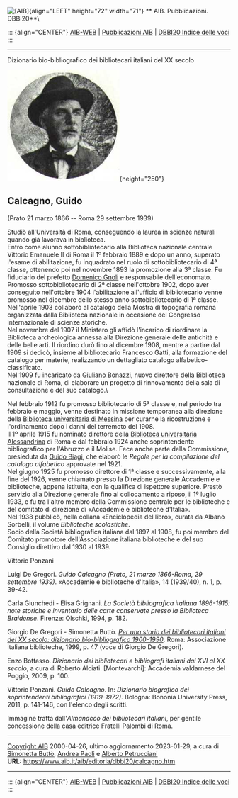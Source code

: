 ![\[AIB\]](/aib/wi/aibv72.gif){align="LEFT" height="72" width="71"}
** AIB. Pubblicazioni. DBBI20**\

::: {align="CENTER"}
[AIB-WEB](/) \| [Pubblicazioni AIB](/pubblicazioni/) \| [DBBI20 Indice
delle voci](dbbi20.htm)
:::

------------------------------------------------------------------------

Dizionario bio-bibliografico dei bibliotecari italiani del XX secolo

![\[Ritratto\]](calcagno.jpg){height="250"}

## Calcagno, Guido

(Prato 21 marzo 1866 -- Roma 29 settembre 1939)

Studiò all\'Università di Roma, conseguendo la laurea in scienze
naturali quando già lavorava in biblioteca.\
Entrò come alunno sottobibliotecario alla Biblioteca nazionale centrale
Vittorio Emanuele II di Roma il 1º febbraio 1889 e dopo un anno,
superato l\'esame di abilitazione, fu inquadrato nel ruolo di
sottobibliotecario di 4ª classe, ottenendo poi nel novembre 1893 la
promozione alla 3ª classe. Fu fiduciario del prefetto [Domenico
Gnoli](gnolid.htm) e responsabile dell\'economato.\
Promosso sottobibliotecario di 2ª classe nell\'ottobre 1902, dopo aver
conseguito nell\'ottobre 1904 l\'abilitazione all\'ufficio di
bibliotecario venne promosso nel dicembre dello stesso anno
sottobibliotecario di 1ª classe. Nell\'aprile 1903 collaborò al catalogo
della Mostra di topografia romana organizzata dalla Biblioteca nazionale
in occasione del Congresso internazionale di scienze storiche.\
Nel novembre del 1907 il Ministero gli affidò l\'incarico di riordinare
la Biblioteca archeologica annessa alla Direzione generale delle
antichità e delle belle arti. Il riordino durò fino al dicembre 1908,
mentre a partire dal 1909 si dedicò, insieme al bibliotecario Francesco
Gatti, alla formazione del catalogo per materie, realizzando un
dettagliato catalogo alfabetico-classificato.\
Nel 1909 fu incaricato da [Giuliano Bonazzi](bonazzi.htm), nuovo
direttore della Biblioteca nazionale di Roma, di elaborare un progetto
di rinnovamento della sala di consultazione e del suo catalogo.\

Nel febbraio 1912 fu promosso bibliotecario di 5ª classe e, nel periodo
tra febbraio e maggio, venne destinato in missione temporanea alla
direzione della [Biblioteca universitaria di
Messina](/aib/stor/teche/me-uni.htm) per curarne la ricostruzione e
l\'ordinamento dopo i danni del terremoto del 1908.\
Il 1º aprile 1915 fu nominato direttore della [Biblioteca universitaria
Alessandrina](/aib/stor/teche/rm-uni.htm) di Roma e dal febbraio 1924
anche soprintendente bibliografico per l\'Abruzzo e il Molise. Fece
anche parte della Commissione, presieduta da [Guido Biagi](biagi.htm),
che elaborò le *Regole per la compilazione del catalogo alfabetico*
approvate nel 1921.\
Nel giugno 1925 fu promosso direttore di 1ª classe e successivamente,
alla fine del 1926, venne chiamato presso la Direzione generale
Accademie e biblioteche, appena istituita, con la qualifica di ispettore
superiore. Prestò servizio alla Direzione generale fino al collocamento
a riposo, il 1º luglio 1933, e fu tra l\'altro membro della Commissione
centrale per le biblioteche e del comitato di direzione di «Accademie e
biblioteche d\'Italia».\
Nel 1938 pubblicò, nella collana «Enciclopedia del libro», curata da
Albano Sorbelli, il volume *Biblioteche scolastiche*.\
Socio della Società bibliografica italiana dal 1897 al 1908, fu poi
membro del Comitato promotore dell\'Associazione italiana biblioteche e
del suo Consiglio direttivo dal 1930 al 1939.

Vittorio Ponzani

Luigi De Gregori. *Guido Calcagno (Prato, 21 marzo 1866-Roma, 29
settembre 1939)*. «Accademie e biblioteche d\'Italia», 14 (1939/40), n.
1, p. 39-42.

Carla Giunchedi - Elisa Grignani. *La Società bibliografica italiana
1896-1915: note storiche e inventario delle carte conservate presso la
Biblioteca Braidense*. Firenze: Olschki, 1994, p. 182.

Giorgio De Gregori - Simonetta Buttò. [*Per una storia dei bibliotecari
italiani del XX secolo: dizionario bio-bibliografico
1900-1990*](/aib/editoria/pub065.htm). Roma: Associazione italiana
biblioteche, 1999, p. 47 (voce di Giorgio De Gregori).

Enzo Bottasso. *Dizionario dei bibliotecari e bibliografi italiani dal
XVI al XX secolo*, a cura di Roberto Alciati. \[Montevarchi\]: Accademia
valdarnese del Poggio, 2009, p. 100.

Vittorio Ponzani. *Guido Calcagno*. In: *Dizionario biografico dei
soprintendenti bibliografici (1919-1972)*. Bologna: Bononia University
Press, 2011, p. 141-146, con l\'elenco degli scritti.

Immagine tratta dall\'*Almanacco dei bibliotecari italiani*, per gentile
concessione della casa editrice Fratelli Palombi di Roma.

------------------------------------------------------------------------

[Copyright AIB](/su-questo-sito/dichiarazione-di-copyright-aib-web/)
2000-04-26, ultimo aggiornamento 2023-01-29, a cura di [Simonetta
Buttò](/aib/redazione3.htm), [Andrea Paoli](/aib/redazione3.htm) e
[Alberto Petrucciani](/su-questo-sito/redazione-aib-web/)\
**URL:** https://www.aib.it/aib/editoria/dbbi20/calcagno.htm

------------------------------------------------------------------------

::: {align="CENTER"}
[AIB-WEB](/) \| [Pubblicazioni AIB](/pubblicazioni/) \| [DBBI20 Indice
delle voci](dbbi20.htm)
:::
